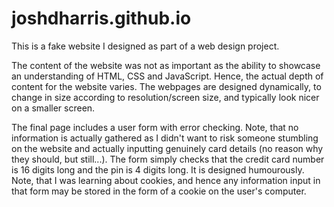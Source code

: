 # joshdharris.github.io
This is a fake website I designed as part of a web design project.

The content of the website was not as important as the ability to showcase an understanding of HTML, CSS and JavaScript. Hence, the actual depth of content for the website varies. The webpages are designed dynamically, to change in size according to resolution/screen size, and typically look nicer on a smaller screen.

The final page includes a user form with error checking. Note, that no information is actually gathered as I didn't want to risk someone stumbling on the website and actually inputting genuinely card details (no reason why they should, but still...). The form simply checks that the credit card number is 16 digits long and the pin is 4 digits long. It is designed humourously. Note, that I was learning about cookies, and hence any information input in that form may be stored in the form of a cookie on the user's computer. 


